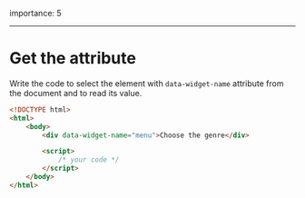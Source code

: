importance: 5

---

# Get the attribute

Write the code to select the element with `data-widget-name` attribute from the document and to read its value.

```html run
<!DOCTYPE html>
<html>
    <body>
        <div data-widget-name="menu">Choose the genre</div>

        <script>
            /* your code */
        </script>
    </body>
</html>
```
